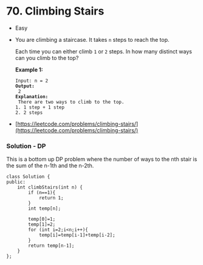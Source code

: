 # 70. Climbing Stairs

* Easy
*   You are climbing a staircase. It takes `n` steps to reach the top.

    Each time you can either climb `1` or `2` steps. In how many distinct ways can you climb to the top?

    &#x20;

    **Example 1:**

    <pre><code>Input: n = 2
    <strong>Output:
    </strong> 2
    <strong>Explanation:
    </strong> There are two ways to climb to the top.
    1. 1 step + 1 step
    2. 2 steps</code></pre>
* [https://leetcode.com/problems/climbing-stairs/](https://leetcode.com/problems/climbing-stairs/)

### Solution - DP

This is a bottom up DP problem where the number of ways to the nth stair is the sum of the n-1th and the n-2th.&#x20;

```
class Solution {
public:
    int climbStairs(int n) {
        if (n==1){
            return 1;
        }
        int temp[n];
        
        temp[0]=1;
        temp[1]=2;
        for (int i=2;i<n;i++){
            temp[i]=temp[i-1]+temp[i-2];
        }
        return temp[n-1];
    }
};
```
